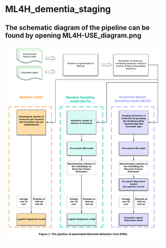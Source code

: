 # ML4H_dementia_staging
## The schematic diagram of the pipeline can be found by opening ML4H-USE_diagram.png
![alt text](https://github.com/samadamini/ML4H_dementia_staging/blob/main/ML4H-USE_diagram.png?raw=true)
